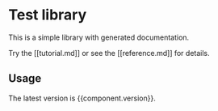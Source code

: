 
# Test library

This is a simple library with generated documentation.

Try the [[tutorial.md]] or see the [[reference.md]] for details.

## Usage

The latest version is {{component.version}}.
